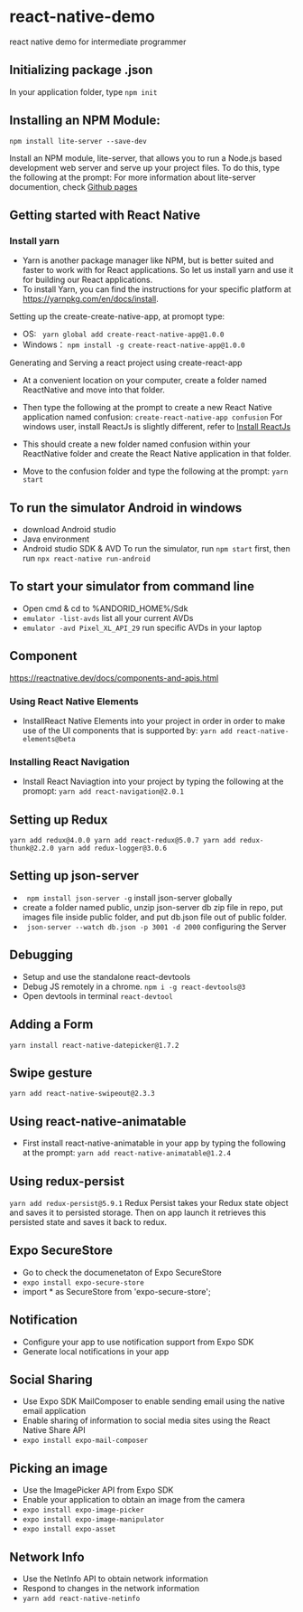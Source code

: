 # react-native-demo
react native demo for intermediate programmer

## Initializing package .json
In your application folder, type
`npm init`

## Installing an NPM Module:
`npm install lite-server --save-dev`

Install an NPM module, lite-server, that allows you to run a Node.js based development web server and serve up your project files. To do this, type the following at the prompt:
For more information about lite-server documention, check [Github pages](https://github.com/johnpapa/lite-server )

## Getting started with React Native
### Install yarn
- Yarn is another package manager like NPM, but is better suited and faster to work with for React applications. So let us install yarn and use it for building our React applications.
- To install Yarn, you can find the instructions for your specific platform at https://yarnpkg.com/en/docs/install.

Setting up the create-create-native-app, at promopt type:
- OS: ` yarn global add create-react-native-app@1.0.0` 
- Windows： `npm install -g create-react-native-app@1.0.0`

Generating and Serving a react project using create-react-app
- At a convenient location on your computer, create a folder named ReactNative and move into that folder.
- Then type the following at the prompt to create a new React Native application named confusion:
`create-react-native-app confusion`
For windows user, install ReactJs is slightly different, refer to [Install ReactJs](https://makandracards.com/reactjs-quick/52419-install-reactjs-windows)

- This should create a new folder named confusion within your ReactNative folder and create the React Native application in that folder.
- Move to the confusion folder and type the following at the prompt: `yarn start`

## To run the simulator Android in windows
- download Android studio
- Java environment
- Android studio SDK & AVD
To run the simulator, run `npm start` first, then run `npx react-native run-android`

## To start your simulator from command line
- Open cmd & cd to %ANDORID_HOME%/Sdk
- `emulator -list-avds` list all your current AVDs
- `emulator -avd Pixel_XL_API_29` run specific AVDs in your laptop

## Component
https://reactnative.dev/docs/components-and-apis.html

### Using React Native Elements
- InstallReact Native Elements into your project in order in order to make use of the UI components that is supported by:
`yarn add react-native-elements@beta`

### Installing React Navigation
- Install React Naviagtion into your project by typing the following at the promopt:
 `yarn add react-navigation@2.0.1`

## Setting up Redux
`yarn add redux@4.0.0
yarn add react-redux@5.0.7
yarn add redux-thunk@2.2.0
yarn add redux-logger@3.0.6`

## Setting up json-server
- ` npm install json-server -g` install json-server globally
- create a folder named public, unzip json-server db zip file in repo, put images file inside public folder, and put db.json file out of public folder.
- ` json-server --watch db.json -p 3001 -d 2000` configuring the Server

## Debugging
- Setup and use the standalone react-devtools
- Debug JS remotely in a chrome. `npm i -g react-devtools@3`
- Open devtools in terminal `react-devtool`

## Adding a Form
`yarn install react-native-datepicker@1.7.2`

## Swipe gesture
`yarn add react-native-swipeout@2.3.3`

## Using react-native-animatable
- First install react-native-animatable in your app by typing the following at the prompt:
`yarn add react-native-animatable@1.2.4`


## Using redux-persist
`yarn add redux-persist@5.9.1`
Redux Persist takes your Redux state object and saves it to persisted storage. Then on app launch it retrieves this persisted state and saves it back to redux.


## Expo SecureStore 
- Go to check the documenetaton of Expo SecureStore
- `expo install expo-secure-store`
- import * as SecureStore from 'expo-secure-store';

## Notification
- Configure your app to use notification support from Expo SDK
- Generate local notifications in your app

## Social Sharing
- Use Expo SDK MailComposer to enable sending email using the native email application
- Enable sharing of information to social media sites using the React Native Share API
- `expo install expo-mail-composer`

## Picking an image
- Use the ImagePicker API from Expo SDK
- Enable your application to obtain an image from the camera
- `expo install expo-image-picker`
- `expo install expo-image-manipulator`
- `expo install expo-asset`

## Network Info
- Use the NetInfo API to obtain network information
- Respond to changes in the network information
- `yarn add react-native-netinfo`